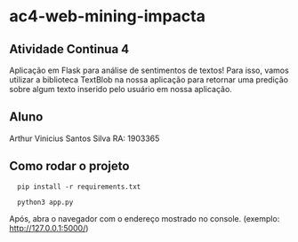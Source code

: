 # ac4-web-mining-impacta

## Atividade Continua 4

Aplicação em Flask para análise de sentimentos de textos!
Para isso, vamos utilizar a biblioteca TextBlob na nossa aplicação para retornar uma predição sobre algum texto inserido pelo usuário em nossa aplicação.

## Aluno

Arthur Vinicius Santos Silva RA: 1903365

## Como rodar o projeto

```shell
  pip install -r requirements.txt
```

```shell
  python3 app.py
```

Após, abra o navegador com o endereço mostrado no console. (exemplo: http://127.0.0.1:5000/)
